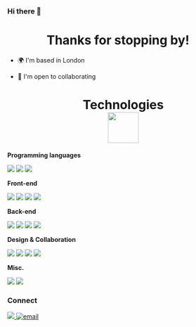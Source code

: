 ### Hi there 👋
<h1 align="center">Thanks for stopping by!</h1>

- 🌍 I'm based in London
- 🤝 I'm open to collaborating

  <h1 align="center">Technologies<br><img src="https://media.tenor.com/IESk2X7FqlEAAAAj/windows-xp-loading.gif" width="70"/></h1>

**Programming languages**

  <p><img src="https://img.shields.io/badge/JavaScript-323330?style=for-the-badge&logo=javascript&logoColor=F7DF1E" />
  <img src="https://img.shields.io/badge/TypeScript-007ACC?style=for-the-badge&logo=typescript&logoColor=white" />
  <img src="https://img.shields.io/badge/CSS3-1572B6?style=for-the-badge&logo=css3&logoColor=white" />

**Front-end**

  <p><img src="https://img.shields.io/badge/React-20232A?style=for-the-badge&logo=react&logoColor=61DAFB"/>
   <img src="https://img.shields.io/badge/jQuery-0769AD?style=for-the-badge&logo=jquery&logoColor=white" />
   <img src="https://img.shields.io/badge/Angular-DD0031?style=for-the-badge&logo=angular&logoColor=white" />
     <img src="https://img.shields.io/badge/-tailwind-00B8D5?style=for-the-badge&logo=tailwindcss&logoColor=white" />

**Back-end**

  <p>
  <img src="https://img.shields.io/badge/MongoDB-4EA94B?style=for-the-badge&logo=mongodb&logoColor=white" />
  <img src="https://img.shields.io/badge/PostgreSQL-316192?style=for-the-badge&logo=postgresql&logoColor=white" />
  <img src="https://img.shields.io/badge/koa-EEEEEE?style=for-the-badge&logo=koa&logoColor=000000" />
  <img src="https://img.shields.io/badge/Express.js-000000?style=for-the-badge&logo=express&logoColor=white" />

**Design & Collaboration**

<p>
  <img src="https://img.shields.io/badge/Figma-F24E1E?style=for-the-badge&logo=figma&logoColor=white"/>
  <img src="https://img.shields.io/badge/Notion-000000?style=for-the-badge&logo=notion&logoColor=white"/>
  <img src="https://img.shields.io/badge/Trello-0052CC?style=for-the-badge&logo=trello&logoColor=white"/>
  <img src="https://img.shields.io/badge/Slack-4A154B?style=for-the-badge&logo=slack&logoColor=white" />
  </p>

**Misc.**

  <p>
  <img src="https://img.shields.io/badge/-postman-FC6C34?style=for-the-badge&logo=postman&logoColor=white" />
    <img src="https://img.shields.io/badge/Blender-236192?style=for-the-badge&logo=blender&logoColor=EA7600"/>
  </p>

### Connect

<a href="https://www.linkedin.com/in/simonroope/">
    <img src="https://img.shields.io/badge/LinkedIn-0077B5?style=for-the-badge&logo=linkedin&logoColor=white" />
  </a>
<a href='mailto:simonroope@gmail.com'><img src="https://img.shields.io/badge/email-EEEEEE?style=for-the-badge&logo=email&logoColor=EA4335" alt="email"/> </a>

<!--
**simonroope/simonroope** is a ✨ _special_ ✨ repository because its `README.md` (this file) appears on your GitHub profile.

Here are some ideas to get you started:

- 🔭 I’m currently working on ...
- 🌱 I’m currently learning ...
- 👯 I’m looking to collaborate on ...
- 🤔 I’m looking for help with ...
- 💬 Ask me about ...
- 📫 How to reach me: ...
- 😄 Pronouns: ...
- ⚡ Fun fact: ...
  -->
